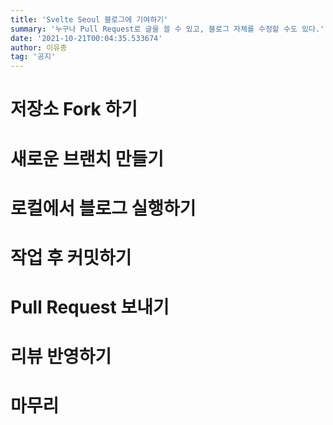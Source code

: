 ```yaml
---
title: 'Svelte Seoul 블로그에 기여하기'
summary: '누구나 Pull Request로 글을 쓸 수 있고, 블로그 자체를 수정할 수도 있다.'
date: '2021-10-21T00:04:35.533674'
author: 이유종
tag: '공지'
---
```


# 저장소 Fork 하기
# 새로운 브랜치 만들기
# 로컬에서 블로그 실행하기
# 작업 후 커밋하기
# Pull Request 보내기
# 리뷰 반영하기
# 마무리

